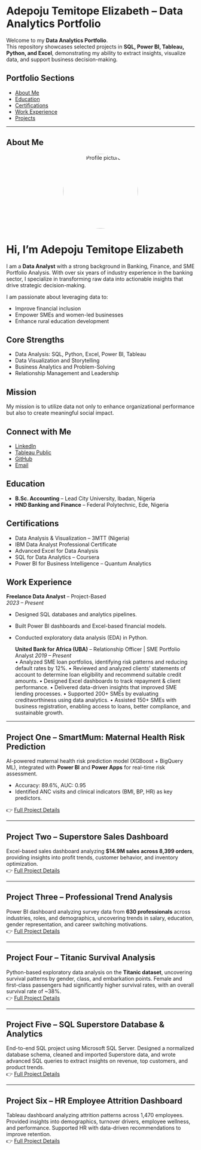 # Adepoju Temitope Elizabeth – Data Analytics Portfolio  

Welcome to my **Data Analytics Portfolio**.  
This repository showcases selected projects in **SQL, Power BI, Tableau, Python, and Excel**, demonstrating my ability to extract insights, visualize data, and support business decision-making.  

##  Portfolio Sections
- [About Me](#about-me)  
- [Education](#education)  
- [Certifications](#certifications)  
- [Work Experience](#work-experience)  
- [Projects](PROJECTS.md)  

---

## About Me  

<p align="center">
  <img src="https://github.com/user-attachments/assets/2a55347d-b4c2-4a3c-9748-b3faa0e5ef46"
       alt="Profile picture"
       width="200"
       style="border-radius: 50%;" />
</p>


# Hi, I’m Adepoju Temitope Elizabeth

I am a **Data Analyst** with a strong background in Banking, Finance, and SME Portfolio Analysis. With over six years of industry experience in the banking sector, I specialize in transforming raw data into actionable insights that drive strategic decision-making.

I am passionate about leveraging data to:

- Improve financial inclusion  
- Empower SMEs and women-led businesses  
- Enhance rural education development  

## Core Strengths
- Data Analysis: SQL, Python, Excel, Power BI, Tableau  
- Data Visualization and Storytelling  
- Business Analytics and Problem-Solving  
- Relationship Management and Leadership  

## Mission
My mission is to utilize data not only to enhance organizational performance but also to create meaningful social impact.

## Connect with Me
- [LinkedIn](https://www.linkedin.com/in/temitopeadep/)  
- [Tableau Public](https://public.tableau.com/app/profile/temitope.adepoju/vizzes)  
- [GitHub](https://github.com/Temitopeadep)
- [Email](mailto:ttemitope.adepoju@gmail.com)

## Education  
- **B.Sc. Accounting** – Lead City University, Ibadan, Nigeria  
- **HND Banking and Finance** – Federal Polytechnic, Ede, Nigeria  

## Certifications  
- Data Analysis & Visualization – 3MTT (Nigeria)  
- IBM Data Analyst Professional Certificate  
- Advanced Excel for Data Analysis  
- SQL for Data Analytics – Coursera  
- Power BI for Business Intelligence – Quantum Analytics  

## Work Experience  

**Freelance Data Analyst** – Project-Based  
*2023 – Present*  
- Designed SQL databases and analytics pipelines.  
- Built Power BI dashboards and Excel-based financial models.  
- Conducted exploratory data analysis (EDA) in Python.

  **United Bank for Africa (UBA)** – Relationship Officer | SME Portfolio Analyst 
*2019 – Present*  
• Analyzed SME loan portfolios, identifying risk patterns and reducing default rates by 12%.
•	Reviewed and analyzed clients’ statements of account to determine loan eligibility and recommend suitable credit amounts.
•	Designed Excel dashboards to track repayment & client performance.
•	Delivered data-driven insights that improved SME lending processes.
•	Supported 200+ SMEs by evaluating creditworthiness using data analytics.
•	Assisted 150+ SMEs with business registration, enabling access to loans, better compliance, and sustainable growth.


---

## Project One – SmartMum: Maternal Health Risk Prediction  
AI-powered maternal health risk prediction model (XGBoost + BigQuery ML), integrated with **Power BI** and **Power Apps** for real-time risk assessment.  
- Accuracy: 89.6%, AUC: 0.95  
- Identified ANC visits and clinical indicators (BMI, BP, HR) as key predictors.

  
👉 [Full Project Details](PROJECT1.md#project-one--smartmum-maternal-health-risk-prediction-through-ai-xgboost-model)



---

## Project Two – Superstore Sales Dashboard  
Excel-based sales dashboard analyzing **$14.9M sales across 8,399 orders**, providing insights into profit trends, customer behavior, and inventory optimization.  
👉 [Full Project Details](PROJECT2.md#project-two--superstore-sales-dashboard)  

---

## Project Three – Professional Trend Analysis  
Power BI dashboard analyzing survey data from **630 professionals** across industries, roles, and demographics, uncovering trends in salary, education, gender representation, and career switching motivations.  
👉 [Full Project Details](PROJECT3.md#project-three--professional-trend-analysis)  

---

## Project Four – Titanic Survival Analysis  
Python-based exploratory data analysis on the **Titanic dataset**, uncovering survival patterns by gender, class, and embarkation points. Female and first-class passengers had significantly higher survival rates, with an overall survival rate of ~38%.  
👉 [Full Project Details](PROJECT4.md#project-four--titanic-survival-analysis)  

---

## Project Five – SQL Superstore Database & Analytics  
End-to-end SQL project using Microsoft SQL Server. Designed a normalized database schema, cleaned and imported Superstore data, and wrote advanced SQL queries to extract insights on revenue, top customers, and product trends.  
👉 [Full Project Details](PROJECT5.md#project-five--sql-superstore-database--analytics)  

---

## Project Six – HR Employee Attrition Dashboard  
Tableau dashboard analyzing attrition patterns across 1,470 employees. Provided insights into demographics, turnover drivers, employee wellness, and performance. Supported HR with data-driven recommendations to improve retention.  
👉 [Full Project Details](PROJECT6.md#project-six--hr-employee-attrition-dashboard)  


